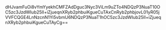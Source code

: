 dHJvamFuOi8vYmYyekhCMFZAdDguc3Nyc3ViLm9uZTo4NDQzP3NuaT10OC5zc3JzdWIub25lI+iZjueqnXRyb2phbuiKgueCuTAxCnRyb2phbjovL01yR05jVVFCQGE4LnNzcnN1Yi5vbmU6NDQzP3NuaT1hOC5zc3JzdWIub25lI+iZjueqnXRyb2phbuiKgueCuTAyCg==